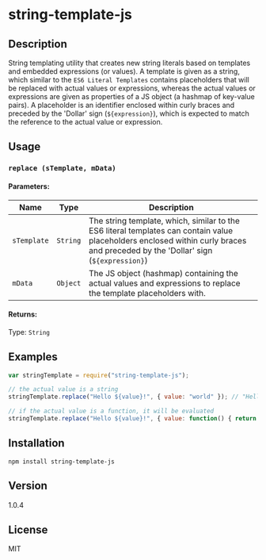 # string-template-js

## Description 

String templating utility that creates new string literals based on templates and embedded expressions (or values). A template is given as a string, which similar to the `ES6 Literal Templates` contains placeholders that will be replaced with actual values or expressions, whereas the actual values or expressions are given as properties of a JS object (a hashmap of key-value pairs). A placeholder is an identifier enclosed within curly braces and preceded by the 'Dollar' sign (`${expression}`), which is expected to match the reference to the actual value or expression.

## Usage

### `replace (sTemplate, mData)`

#### Parameters:

Name	| Type	| Description
------|-------|-------------
`sTemplate`	| `String`	| The string template, which, similar to the ES6 literal templates can contain value placeholders enclosed within curly braces and preceded by the 'Dollar' sign (`${expression}`)
`mData`	| `Object`	| The JS object (hashmap) containing the actual values and expressions to replace the template placeholders with.

#### Returns:
Type: `String`


## Examples

```js
var stringTemplate = require("string-template-js");

// the actual value is a string
stringTemplate.replace("Hello ${value}!", { value: "world" }); // "Hello world!"

// if the actual value is a function, it will be evaluated
stringTemplate.replace("Hello ${value}!", { value: function() { return "world"; } }); // "Hello world!"
```

## Installation

`npm install string-template-js`

## Version

1.0.4

## License

MIT
